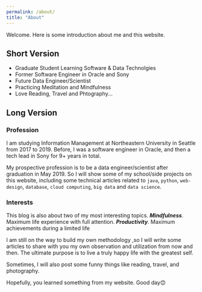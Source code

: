 ```yaml
---
permalink: /about/
title: "About"
---
```


Welcome. Here is some introduction about me and this website.

## Short Version

- Graduate Student Learning Software & Data Technolgies
- Former Software Engineer in Oracle and Sony
- Future Data Engineer/Scientist
- Practicing Meditation and Mindfulness
- Love Reading, Travel and Phtography...

## Long Version
### Profession
I am studying Information Management at Northeastern University in Seattle from 2017 to 2019. Before, I was a software engineer in Oracle, and then a tech lead in Sony for 9+ years in total.

My prospective profession is to be a data engineer/scientist after graduation in May 2019. So I will show some of my school/side projects on this website, including some technical articles related to `java`, `python`, `web-design`, `database`, `cloud computing`, `big data` and `data science`.

### Interests
This blog is also about two of my most interesting topics.
***Mindfulness***. Maximum life experience with full attention.
***Productivity***. Maximum achievements during a limited life

I am still on the way to build my own methodology ,so I will write some articles to share with you my own observation and utilization from now and then. The ultimate purpose is to live a truly happy life with the greatest self.

Sometimes, I will also post some funny things like reading, travel, and photography.

Hopefully, you learned something from my website. Good day😊
